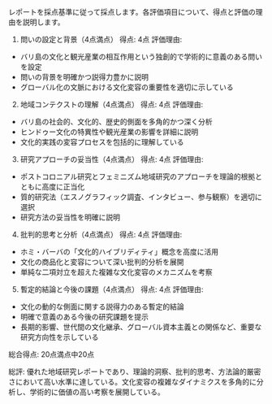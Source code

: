 レポートを採点基準に従って採点します。各評価項目について、得点と評価の理由を説明します。

1. 問いの設定と背景（4点満点）
得点: 4点
評価理由: 
- バリ島の文化と観光産業の相互作用という独創的で学術的に意義のある問いを設定
- 問いの背景を明確かつ説得力豊かに説明
- グローバル化の文脈における文化変容の重要性を適切に示している

2. 地域コンテクストの理解（4点満点）
得点: 4点
評価理由:
- バリ島の社会的、文化的、歴史的側面を多角的かつ深く分析
- ヒンドゥー文化の特異性や観光産業の影響を詳細に説明
- 文化的実践の変容プロセスを包括的に理解している

3. 研究アプローチの妥当性（4点満点）
得点: 4点
評価理由:
- ポストコロニアル研究とフェミニズム地域研究のアプローチを理論的根拠とともに高度に正当化
- 質的研究法（エスノグラフィック調査、インタビュー、参与観察）を適切に選択
- 研究方法の妥当性を明確に説明

4. 批判的思考と分析（4点満点）
得点: 4点
評価理由:
- ホミ・バーバの「文化的ハイブリディティ」概念を高度に活用
- 文化の商品化と変容について深い批判的分析を展開
- 単純な二項対立を超えた複雑な文化変容のメカニズムを考察

5. 暫定的結論と今後の課題（4点満点）
得点: 4点
評価理由:
- 文化の動的な側面に関する説得力のある暫定的結論
- 明確で意義のある今後の研究課題を提示
- 長期的影響、世代間の文化継承、グローバル資本主義との関係など、重要な研究方向性を示している

総合得点: 20点満点中20点

総評:
優れた地域研究レポートであり、理論的洞察、批判的思考、方法論的厳密さにおいて高い水準に達している。文化変容の複雑なダイナミクスを多角的に分析し、学術的に価値の高い考察を展開している。
